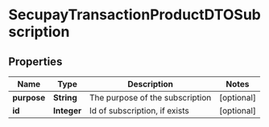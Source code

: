 
# SecupayTransactionProductDTOSubscription

## Properties
Name | Type | Description | Notes
------------ | ------------- | ------------- | -------------
**purpose** | **String** | The purpose of the subscription |  [optional]
**id** | **Integer** | Id of subscription, if exists |  [optional]



